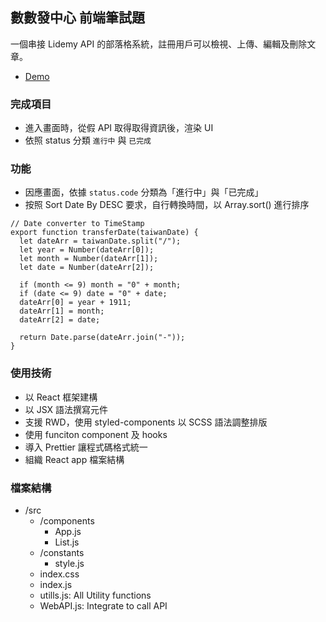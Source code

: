 ## 數數發中心 前端筆試題
一個串接 Lidemy API 的部落格系統，註冊用戶可以檢視、上傳、編輯及刪除文章。
- [Demo](https://zoeaeen13.github.io/DDT_F2E_Practice/)



### 完成項目
- 進入畫面時，從假 API 取得取得資訊後，渲染 UI
- 依照 status 分類 `進行中` 與 `已完成`

### **功能**
- 因應畫面，依據 `status.code` 分類為「進行中」與「已完成」
- 按照 Sort Date By DESC 要求，自行轉換時間，以 Array.sort() 進行排序

```
// Date converter to TimeStamp
export function transferDate(taiwanDate) {
  let dateArr = taiwanDate.split("/");
  let year = Number(dateArr[0]);
  let month = Number(dateArr[1]);
  let date = Number(dateArr[2]);

  if (month <= 9) month = "0" + month;
  if (date <= 9) date = "0" + date;
  dateArr[0] = year + 1911;
  dateArr[1] = month;
  dateArr[2] = date;

  return Date.parse(dateArr.join("-"));
}
```


### 使用技術
- 以 React 框架建構
- 以 JSX 語法撰寫元件
- 支援 RWD，使用 styled-components 以 SCSS 語法調整排版
- 使用 funciton component 及 hooks
- 導入 Prettier 讓程式碼格式統一
- 組織 React app 檔案結構

### 檔案結構
- /src
    - /components
        - App.js
        - List.js
    - /constants
        - style.js
    - index.css
    - index.js
    - utills.js: All Utility functions
    - WebAPI.js: Integrate to call API

